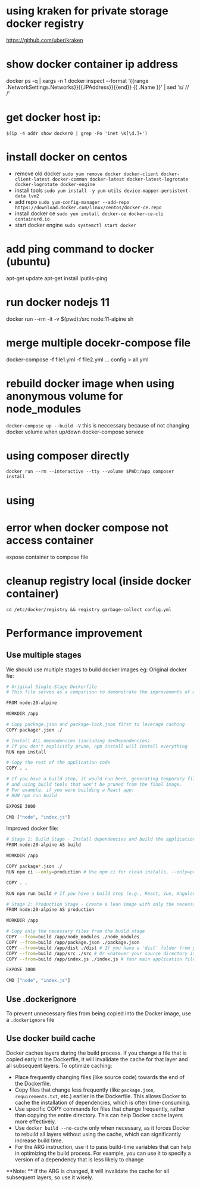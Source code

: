 # using kraken for private storage docker registry
https://github.com/uber/kraken
# show docker container ip address
docker ps -q | xargs -n 1 docker inspect --format '{{range .NetworkSettings.Networks}}{{.IPAddress}}{{end}} {{ .Name }}' | sed 's/ \// /'

# get docker host ip:
`$(ip -4 addr show docker0 | grep -Po 'inet \K[\d.]+')`

# install docker on centos
 - remove old docker
 `sudo yum remove docker docker-client docker-client-latest docker-common docker-latest docker-latest-logrotate docker-logrotate docker-engine`
 - install tools
  `sudo yum install -y yum-utils device-mapper-persistent-data lvm2`
 - add repo
  `sudo yum-config-manager --add-repo https://download.docker.com/linux/centos/docker-ce.repo`
 - install docker ce
  `sudo yum install docker-ce docker-ce-cli containerd.io`
 - start docker engine
  `sudo systemctl start docker`

# add ping command to docker  (ubuntu)
apt-get update 
apt-get install iputils-ping

# run docker nodejs 11 
docker run --rm -it -v $(pwd):/src node:11-alpine sh

# merge multiple docekr-compose file
docker-compose -f file1.yml -f file2.yml ... config > all.yml

# rebuild docker image when using anonymous volume for node_modules
`docker-compose up --build -V`
this is neccessary because of not changing docker volume when up/down docker-compose service

# using composer directly
```
docker run --rm --interactive --tty --volume $PWD:/app composer install
```
# using 

# error when docker compose not access container 
expose container to compose file

# cleanup registry local (inside docker container)
```
cd /etc/docker/registry && registry garbage-collect config.yml
```

# Performance improvement

## Use multiple stages

We should use multiple stages to build docker images
eg:
Original docker fie:
```bash
# Original Single-Stage Dockerfile
# This file serves as a comparison to demonstrate the improvements of multi-stage builds.

FROM node:20-alpine

WORKDIR /app

# Copy package.json and package-lock.json first to leverage caching
COPY package*.json ./

# Install ALL dependencies (including devDependencies)
# If you don't explicitly prune, npm install will install everything
RUN npm install

# Copy the rest of the application code
COPY . .

# If you have a build step, it would run here, generating temporary files
# and using build tools that won't be pruned from the final image.
# For example, if you were building a React app:
# RUN npm run build

EXPOSE 3000

CMD ["node", "index.js"]
```

Improved docker file:
```bash
# Stage 1: Build Stage - Install dependencies and build the application
FROM node:20-alpine AS build

WORKDIR /app

COPY package*.json ./
RUN npm ci --only=production # Use npm ci for clean installs, --only=production for smaller size

COPY . .

RUN npm run build # If you have a build step (e.g., React, Vue, Angular)

# Stage 2: Production Stage - Create a lean image with only the necessary files
FROM node:20-alpine AS production

WORKDIR /app

# Copy only the necessary files from the build stage
COPY --from=build /app/node_modules ./node_modules
COPY --from=build /app/package.json ./package.json
COPY --from=build /app/dist ./dist # If you have a 'dist' folder from your build step
COPY --from=build /app/src ./src # Or whatever your source directory is for runtime
COPY --from=build /app/index.js ./index.js # Your main application file

EXPOSE 3000

CMD ["node", "index.js"]
```

## Use .dockerignore
To prevent unnecessary files from being copied into the Docker image, use a `.dockerignore` file

## Use docker build cache
Docker caches layers during the build process. If you change a file that is copied early in the Dockerfile, it will invalidate the cache for that layer and all subsequent layers. To optimize caching:
- Place frequently changing files (like source code) towards the end of the Dockerfile.
- Copy files that change less frequently (like `package.json`, `requirements.txt`, etc.) earlier in the Dockerfile. This allows Docker to cache the installation of dependencies, which is often time-consuming.
- Use specific COPY commands for files that change frequently, rather than copying the entire directory. This can help Docker cache layers more effectively.
- Use `docker build --no-cache` only when necessary, as it forces Docker to rebuild all layers without using the cache, which can significantly increase build time.
- For the ARG instruction, use it to pass build-time variables that can help in optimizing the build process. For example, you can use it to specify a version of a dependency that is less likely to change

**Note: ** If the ARG is changed, it will invalidate the cache for all subsequent layers, so use it wisely.